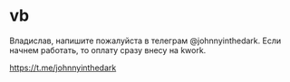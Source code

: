 # vb

Владислав, напишите пожалуйста в телеграм @johnnyinthedark.
Если начнем работать, то оплату сразу внесу на kwork.



https://t.me/johnnyinthedark


